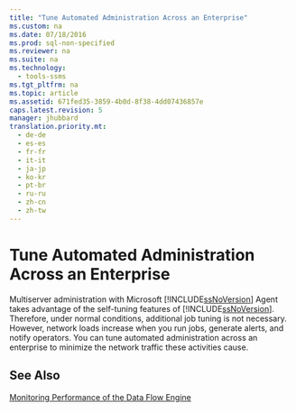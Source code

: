 ```yaml
---
title: "Tune Automated Administration Across an Enterprise"
ms.custom: na
ms.date: 07/18/2016
ms.prod: sql-non-specified
ms.reviewer: na
ms.suite: na
ms.technology: 
  - tools-ssms
ms.tgt_pltfrm: na
ms.topic: article
ms.assetid: 671fed35-3859-4b0d-8f38-4dd07436857e
caps.latest.revision: 5
manager: jhubbard
translation.priority.mt: 
  - de-de
  - es-es
  - fr-fr
  - it-it
  - ja-jp
  - ko-kr
  - pt-br
  - ru-ru
  - zh-cn
  - zh-tw
---
```

# Tune Automated Administration Across an Enterprise
Multiserver administration with Microsoft [!INCLUDE[ssNoVersion](../content/includes/ssNoVersion_md.md)] Agent takes advantage of the self-tuning features of [!INCLUDE[ssNoVersion](../content/includes/ssNoVersion_md.md)]. Therefore, under normal conditions, additional job tuning is not necessary. However, network loads increase when you run jobs, generate alerts, and notify operators. You can tune automated administration across an enterprise to minimize the network traffic these activities cause.  
  
## See Also  
[Monitoring Performance of the Data Flow Engine](assetId:///11e17f4e-72ed-44d7-a71d-a68937a78e4c)  
  
